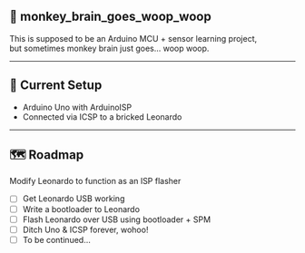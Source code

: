 ## 🐒 monkey_brain_goes_woop_woop

This is supposed to be an Arduino MCU + sensor learning project,  
but sometimes monkey brain just goes... woop woop.

---

## 🔧 Current Setup

- Arduino Uno with ArduinoISP  
- Connected via ICSP to a bricked Leonardo

---

## 🗺️ Roadmap

 Modify Leonardo to function as an ISP flasher  
- [ ] Get Leonardo USB working  
- [ ] Write a bootloader to Leonardo  
- [ ] Flash Leonardo over USB using bootloader + SPM  
- [ ] Ditch Uno & ICSP forever, wohoo!  
- [ ] To be continued...
